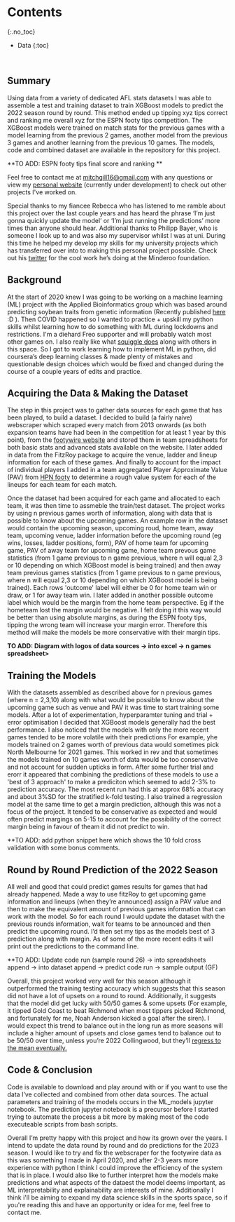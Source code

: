 
# Contents
{:.no_toc}
* Data 
{:toc}

<br />

## Summary
Using data from a variety of dedicated AFL stats datasets I was able to assemble a test and training dataset to train XGBoost models to predict the 2022 season round by round. This method ended up tipping xyz tips correct and ranking me overall xyz for the ESPN footy tips competition. The XGBoost models were trained on match stats for the previous games with a model learning from the previous 2 games, another model from the previous 3 games and another learning from the previous 10 games. The models, code and combined dataset are available in the repository for this project.

**TO ADD: ESPN footy tips final score and ranking **
    
Feel free to contact me at mitchgill16@gmail.com with any questions or view my [personal website]() (currently under development)  to check out other projects I've worked on.
    
Special thanks to my fiancee Rebecca who has listened to me ramble about this project over the last couple years and has heard the phrase ‘I’m just gonna quickly update the model’ or ‘I’m just running the predictions’ more times than anyone should hear. Additional thanks to Philipp Bayer, who is someone I look up to and was also my supervisor whilst I was at uni. During this time he helped my develop my skills for my university projects which has transferred over into to making this personal project possible. Check out his [twitter](https://twitter.com/PhilippBayer) for the cool work he’s doing at the Minderoo foundation.

## Background
At the start of 2020 knew I was going to be working on a machine learning (ML) project with the Applied Bioinformatics group which was based around predicting soybean traits from genetic information (Recently published [here](https://bmcplantbiol.biomedcentral.com/articles/10.1186/s12870-022-03559-z) :D ). Then COVID happened so I wanted to practice + upskill my python skills whilst learning how to do something with ML during lockdowns and restrictions. I'm a diehard Freo supporter and will probably watch most other games on. I also really like what [squiggle does](https://squiggle.com.au/) along with others in this space. So I got to work learning how to implement ML in python, did coursera’s deep learning classes & made plenty of mistakes and questionable design choices which would be fixed and changed during the course of a couple years of edits and practice.

## Acquiring the Data & Making the Dataset
The step in this project was to gather data sources for each game that has been played, to build a dataset. I decided to build (a fairly naive) webscraper which scraped every match from 2013 onwards (as both expansion teams have had been in the competition for at least 1 year by this point), from the [footywire website](https://www.footywire.com/) and stored them in team spreadsheets for both basic stats and advanced stats available on the website. I later added in data from the FitzRoy package to acquire the venue, ladder and lineup information for each of these games. And finally to account for the impact of individual players I added in a team aggregated Player Approximate Value (PAV) from [HPN footy](https://www.hpnfooty.com/) to determine a rough value system for each of the lineups for each team for each match.

Once the dataset had been acquired for each game and allocated to each team, it was then time to assmeble the train/test dataset. The project works by using n previous games worth of information, along with data that is possible to know about the upcoming games. An example row in the dataset would contain the upcoming season, upcoming roud, home team, away team, upcoming venue, ladder information before the upcoming round (eg wins, losses, ladder positions, form), PAV of home team for upcoming game, PAV of away team for upcoming game, home team prevous game statistics (from 1 game previous to n game previous, where n will equal 2,3 or 10 depending on which XGBoost model is being trained) and then away team previous games statistics (from 1 game previous to n game previous, where n will equal 2,3 or 10 depending on which XGBoost model is being trained). Each rows 'outcome' label will either be 0 for home team win or draw, or 1 for away team win. I later added in another possible outcome label which would be the margin from the home team perspective. Eg if the hometeam lost the margin would be negative. I felt doing it this way would be better than using absolute margins, as during the ESPN footy tips, tipping the wrong team will increase your margin error. Therefore this method will make the models be more conservative with their margin tips. 

**TO ADD: Diagram with logos of data sources -> into excel -> n games spreadsheet>**
      
## Training the Models
With the datasets assembled as described above for n previous games (where n = 2,3,10) along with what would be possible to know about the upcoming game such as venue and PAV it was time to start training some models. After a lot of experimentation, hyperparamter tuning and trial + error optimisation I decided that XGBoost models generally had the best performance. I also noticed that the models with only the more recent games tended to be more volatile with their predictions For example, yhe models trained on 2 games worth of previous data would sometimes pick North Melbourne for 2021 games. This worked in rev and that sometimes the models trained on 10 games worth of data would be too conservative and not account for sudden upticks in form. After some further trial and erorr it appeared that combining the predictions of these models to use a 'best of 3 approach' to make a prediciton which seemed to add 2-3% to prediction accuracy. The most recent run had this at approx 68% accuracy and about 3%SD for the stratified k-fold testing. I also trained a regression model at the same time to get a margin prediction, although this was not a focus of the project. It tended to be conservative as expected and would often predict margings on 5-15 to account for the possibility of the correct margin being in favour of theam it did not predict to win. 

**TO ADD: add python snippet here which shows the 10 fold cross validation with some bonus comments.
      
## Round by Round Prediction of the 2022 Season
All well and good that could predict games results for games that had already happened. Made a way to use fitzRoy to get upcoming game information and lineups (when they’re announced) assign a PAV value and then to make the equivalent amount of previous games information that can work with the model. So for each round I would update the dataset with the previous rounds information, wait for teams to be announced and then predict the upcoming round. I’d then set my tips as the models best of 3 prediction along with margin. As of some of the more recent edits it will print out the predictions to the command line.

**TO ADD: Update code run (sample round 26) -> into spreadsheets append -> into dataset append -> predict code run -> sample output (GF)
    
Overall, this project worked very well for this season although it outperformed the training testing accuracy which suggests that this season did not have a lot of upsets on a round to round. Additionally, it suggests that the model did get lucky with 50/50 games & some upsets (For example, it tipped Gold Coast to beat Richmond when most tippers picked Richmond, and fortunately for me, Noah Anderson kicked a goal after the siren). I would expect this trend to balance out in the long run as more seasons will include a higher amount of upsets and close games tend to balance out to be 50/50 over time, unless you’re 2022 Collingwood, but they’ll [regress to the mean eventually.](https://twitter.com/DanielCherny/status/1571072807051866113?ref_src=twsrc%5Etfw) 
      
## Code & Conclusion
Code is available to download and play around with or if you want to use the data I’ve collected and combined from other data sources. The actual parameters and training of the models occurs in the ML_models jupyter notebook. The prediction jupyter notebook is a precursor before I started trying to automate the process a bit more by making most of the code executeable scripts from bash scripts.

Overall I’m pretty happy with this project and how its grown over the years. I intend to update the data round by round and do predictions for the 2023 season. I would like to try and fix the webscraper for the footywire data as this was something I made in April 2020, and after 2-3 years more experience with python I think I could improve the efficiency of the system that is in place. I would also like to further interpret how the models make predictions and what aspects of the dataest the model deems important, as ML interpretability and explainability are interests of mine. Additionally I think i'll be aiming to expand my data science skills in the sports space, so if you're reading this and have an opportunity or idea for me, feel free to contact me.
